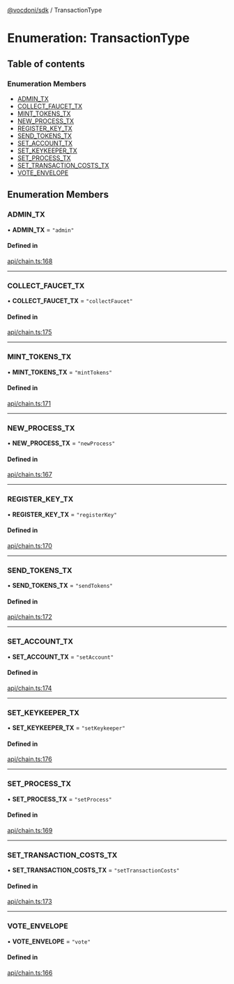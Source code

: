 [@vocdoni/sdk](/sdk) / TransactionType

# Enumeration: TransactionType

## Table of contents

### Enumeration Members

- [ADMIN\_TX](TransactionType.md#admin_tx)
- [COLLECT\_FAUCET\_TX](TransactionType.md#collect_faucet_tx)
- [MINT\_TOKENS\_TX](TransactionType.md#mint_tokens_tx)
- [NEW\_PROCESS\_TX](TransactionType.md#new_process_tx)
- [REGISTER\_KEY\_TX](TransactionType.md#register_key_tx)
- [SEND\_TOKENS\_TX](TransactionType.md#send_tokens_tx)
- [SET\_ACCOUNT\_TX](TransactionType.md#set_account_tx)
- [SET\_KEYKEEPER\_TX](TransactionType.md#set_keykeeper_tx)
- [SET\_PROCESS\_TX](TransactionType.md#set_process_tx)
- [SET\_TRANSACTION\_COSTS\_TX](TransactionType.md#set_transaction_costs_tx)
- [VOTE\_ENVELOPE](TransactionType.md#vote_envelope)

## Enumeration Members

### ADMIN\_TX

• **ADMIN\_TX** = ``"admin"``

#### Defined in

[api/chain.ts:168](https://github.com/vocdoni/vocdoni-sdk/blob/9c64446/src/api/chain.ts#L168)

___

### COLLECT\_FAUCET\_TX

• **COLLECT\_FAUCET\_TX** = ``"collectFaucet"``

#### Defined in

[api/chain.ts:175](https://github.com/vocdoni/vocdoni-sdk/blob/9c64446/src/api/chain.ts#L175)

___

### MINT\_TOKENS\_TX

• **MINT\_TOKENS\_TX** = ``"mintTokens"``

#### Defined in

[api/chain.ts:171](https://github.com/vocdoni/vocdoni-sdk/blob/9c64446/src/api/chain.ts#L171)

___

### NEW\_PROCESS\_TX

• **NEW\_PROCESS\_TX** = ``"newProcess"``

#### Defined in

[api/chain.ts:167](https://github.com/vocdoni/vocdoni-sdk/blob/9c64446/src/api/chain.ts#L167)

___

### REGISTER\_KEY\_TX

• **REGISTER\_KEY\_TX** = ``"registerKey"``

#### Defined in

[api/chain.ts:170](https://github.com/vocdoni/vocdoni-sdk/blob/9c64446/src/api/chain.ts#L170)

___

### SEND\_TOKENS\_TX

• **SEND\_TOKENS\_TX** = ``"sendTokens"``

#### Defined in

[api/chain.ts:172](https://github.com/vocdoni/vocdoni-sdk/blob/9c64446/src/api/chain.ts#L172)

___

### SET\_ACCOUNT\_TX

• **SET\_ACCOUNT\_TX** = ``"setAccount"``

#### Defined in

[api/chain.ts:174](https://github.com/vocdoni/vocdoni-sdk/blob/9c64446/src/api/chain.ts#L174)

___

### SET\_KEYKEEPER\_TX

• **SET\_KEYKEEPER\_TX** = ``"setKeykeeper"``

#### Defined in

[api/chain.ts:176](https://github.com/vocdoni/vocdoni-sdk/blob/9c64446/src/api/chain.ts#L176)

___

### SET\_PROCESS\_TX

• **SET\_PROCESS\_TX** = ``"setProcess"``

#### Defined in

[api/chain.ts:169](https://github.com/vocdoni/vocdoni-sdk/blob/9c64446/src/api/chain.ts#L169)

___

### SET\_TRANSACTION\_COSTS\_TX

• **SET\_TRANSACTION\_COSTS\_TX** = ``"setTransactionCosts"``

#### Defined in

[api/chain.ts:173](https://github.com/vocdoni/vocdoni-sdk/blob/9c64446/src/api/chain.ts#L173)

___

### VOTE\_ENVELOPE

• **VOTE\_ENVELOPE** = ``"vote"``

#### Defined in

[api/chain.ts:166](https://github.com/vocdoni/vocdoni-sdk/blob/9c64446/src/api/chain.ts#L166)
